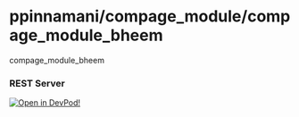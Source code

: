 # ppinnamani/compage_module/compage_module_bheem
compage_module_bheem


### REST Server





    



[![Open in DevPod!](https://devpod.sh/assets/open-in-devpod.svg)](https://devpod.sh/open#https://github.com/ppinnamani/compage_module/compage_module_bheem)